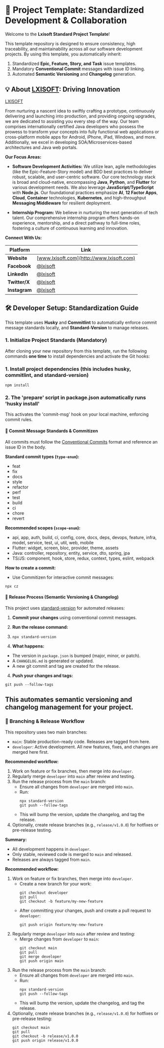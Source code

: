# 🚀 Project Template: Standardized Development & Collaboration

Welcome to the **Lxisoft Standard Project Template**!

This template repository is designed to ensure consistency, high traceability, and maintainability across all our software development projects. By using this template, you automatically inherit:

1. Standardized **Epic, Feature, Story, and Task** issue templates.
2. Mandatory **Conventional Commit** messages with issue ID linking.
3. Automated **Semantic Versioning** and **Changelog** generation.

## 💡 About [LXISOFT](https://www.lxisoft.com): Driving Innovation

[LXISOFT](https://www.lxisoft.com) 

From nurturing a nascent idea to swiftly crafting a prototype, continuously delivering and launching into production, and providing ongoing upgrades, we are dedicated to assisting you every step of the way. Our team comprises internationally certified Java developers who possess the prowess to transform your concepts into fully functional web applications or cross-platform mobile apps for Android, iPhone, iPad, Windows, and more. Additionally, we excel in developing SOA/Microservices-based architectures and Java web portals.

**Our Focus Areas:**

* **Software Development Activities:** We utilize lean, agile methodologies (like the Epic-Feature-Story model) and BDD best practices to deliver robust, scalable, and user-centric software. Our core technology stack is broad and cloud-native, encompassing **Java**, **Python**, and **Flutter** for various development needs. We also leverage **JavaScript/TypeScript** with **Node.js**. Our foundational practices emphasize **AI**, **12 Factor Apps**, **Cloud**, **Container** technologies, **Kubernetes**, and high-throughput **Messaging Middleware** for resilient deployment.

* **Internship Program:** We believe in nurturing the next generation of tech talent. Our comprehensive internship program offers hands-on experience, mentorship, and a direct pathway to full-time roles, fostering a culture of continuous learning and innovation.

**Connect With Us:**

| Platform | Link | 
| ----- | ----- | 
| **Website** | [www.lxisoft.com](http://www.lxisoft.com) | 
| **Facebook** | [@lxisoft](https://www.facebook.com/lxisoft) | 
| **LinkedIn** | [@lxisoft](https://www.linkedin.com/company/lxisoft) | 
| **Twitter/X** | [@lxisoft](https://twitter.com/lxisoft) | 
| **Instagram** | [@lxisoft](https://www.instagram.com/lxisoft) | 

## 🛠️ Developer Setup: Standardization Guide

This template uses **Husky** and **Commitlint** to automatically enforce commit message standards locally, and **Standard-Version** to manage releases.

### 1. Initialize Project Standards (Mandatory)

After cloning your new repository from this template, run the following commands **one time** to install dependencies and activate the Git hooks:


### 1. Install project dependencies (this includes husky, commitlint, and standard-version)

```npm install                                                ```

### 2. The 'prepare' script in package.json automatically runs 'husky install'
 This activates the 'commit-msg' hook on your local machine, enforcing commit rules.

#### 📝 Commit Message Standards & Commitizen

All commits must follow the [Conventional Commits](https://www.conventionalcommits.org/) format and reference an issue ID in the body.

**Standard commit types (`type-enum`):**
- feat
- fix
- docs
- style
- refactor
- perf
- test
- build
- ci
- chore
- revert

**Recommended scopes (`scope-enum`):**
- api, app, auth, build, ci, config, core, docs, deps, devops, feature, infra, model, service, test, ui, util, web, mobile
- Flutter: widget, screen, bloc, provider, theme, assets
- Java: controller, repository, entity, service, dto, spring, jpa
- TS/JS: component, hook, store, redux, context, types, eslint, webpack

**How to create a commit:**
- Use Commitizen for interactive commit messages:

```npx cz                                            ```

#### 🚀 Release Process (Semantic Versioning & Changelog)

This project uses [standard-version](https://github.com/conventional-changelog/standard-version) for automated releases:

1. **Commit your changes** using conventional commit messages.
2. **Run the release command:**
3. ``` npx standard-version                          ```


3. **What happens:**
- The version in `package.json` is bumped (major, minor, or patch).
- A `CHANGELOG.md` is generated or updated.
- A new git commit and tag are created for the release.
4. **Push your changes and tags:**


``` git push --follow-tags                          ```


This automates semantic versioning and changelog management for your project.
---

### 🔀 Branching & Release Workflow

This repository uses two main branches:

- `main`: Stable production-ready code. Releases are tagged from here.
- `developer`: Active development. All new features, fixes, and changes are merged here first.

**Recommended workflow:**

1. Work on feature or fix branches, then merge into `developer`.
2. Regularly merge `developer` into `main` after review and testing.
3. Run the release process from the `main` branch:
	 - Ensure all changes from `developer` are merged into `main`.
	 - Run:
		 ```
		 npx standard-version
		 git push --follow-tags
		 ```
	 - This will bump the version, update the changelog, and tag the release.
4. Optionally, create release branches (e.g., `release/v1.0.0`) for hotfixes or pre-release testing.

**Summary:**
- All development happens in `developer`.
- Only stable, reviewed code is merged to `main` and released.
- Releases are always tagged from `main`.

**Recommended workflow:**

1. Work on feature or fix branches, then merge into `developer`.
	 - Create a new branch for your work:
		 ```
		 git checkout developer
		 git pull
		 git checkout -b feature/my-new-feature
		 ```
	 - After committing your changes, push and create a pull request to `developer`:
		 ```
		 git push origin feature/my-new-feature
		 ```
2. Regularly merge `developer` into `main` after review and testing:
	 - Merge changes from `developer` to `main`:
		 ```
		 git checkout main
		 git pull
		 git merge developer
		 git push origin main
		 ```
3. Run the release process from the `main` branch:
	 - Ensure all changes from `developer` are merged into `main`.
	 - Run:
		 ```
		 npx standard-version
		 git push --follow-tags
		 ```
	 - This will bump the version, update the changelog, and tag the release.
4. Optionally, create release branches (e.g., `release/v1.0.0`) for hotfixes or pre-release testing:
	 ```
	 git checkout main
	 git pull
	 git checkout -b release/v1.0.0
	 git push origin release/v1.0.0
	 ```